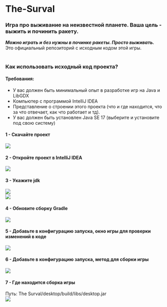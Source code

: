 # The-Surval
### Игра про выживание на неизвестной планете. Ваша цель - выжить и починить ракету.
***Можно играть и без нужны в починке ракеты. Просто выживать.***</br>
Это официальный репозиторий с исходным кодом этой игры.

#

### Как использовать исходный код проекта?
#### Требования:
- У вас должен быть минимальный опыт в разработке игр на Java и LibGDX</br>
- Компьютер с программой IntelliJ IDEA</br>
- Представление о строении этого проекта (что и где находится, что за что отвечает, как что работает и тд).</br>
- У вас должен быть установлен Java SE 17 (выберите и установите под свою систему)</br>

#### 1 - Скачайте проект
![](https://user-images.githubusercontent.com/103067811/222497667-650b4dd2-aa0b-438d-b74e-ce3af0009c65.png)

#### 2 - Откройте проект в IntelliJ IDEA
![](https://user-images.githubusercontent.com/103067811/222498754-3ac0c74b-a14b-400d-94e2-ab98ae2408f9.png)

#### 3 - Укажите jdk
![](https://user-images.githubusercontent.com/103067811/222498965-67f55bc4-d5b9-4e5f-933e-75e5800fe649.png)</br>
![](https://user-images.githubusercontent.com/103067811/222498986-e6dd447f-87f4-435b-8872-cc679ac27712.gif)

#### 4 - Обновите сборку Gradle
![](https://user-images.githubusercontent.com/103067811/222499697-9c907f19-d7b5-4845-b267-bf141b0b2601.gif)

#### 5 - Добавьте в конфигурацию запуска, окно игры для проверки изменений в коде
![](https://user-images.githubusercontent.com/103067811/222499853-ddaddaa8-210f-44ae-8ddc-053579c315f1.gif)

#### 6 - Добавьте в конфигурацию запуска, метод для сборки игры
![](https://user-images.githubusercontent.com/103067811/222500661-a2f0059c-76a0-4acc-9b2e-c4279d1dd765.gif)

#### 7 - Где находится сборка игры
Путь: The Surval/desktop/build/libs/desktop.jar</br>
![](https://user-images.githubusercontent.com/103067811/222500816-ef34d587-89eb-432e-a9c2-c41dc3eeb565.png)

